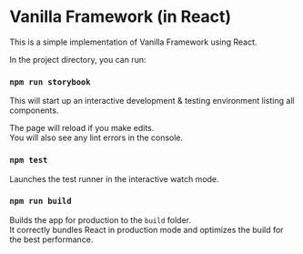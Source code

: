 # Vanilla Framework (in React)

This is a simple implementation of Vanilla Framework using React.

In the project directory, you can run:

### `npm run storybook`

This will start up an interactive development & testing environment listing all components.

The page will reload if you make edits.<br>
You will also see any lint errors in the console.

### `npm test`

Launches the test runner in the interactive watch mode.<br>

### `npm run build`

Builds the app for production to the `build` folder.<br>
It correctly bundles React in production mode and optimizes the build for the best performance.